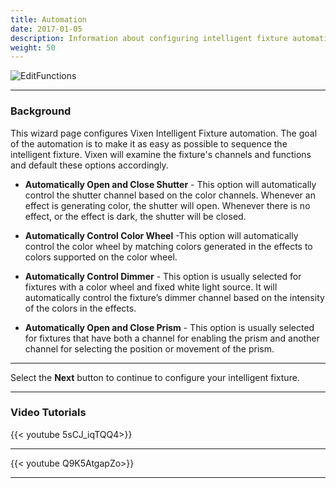 ```yaml
---
title: Automation
date: 2017-01-05
description: Information about configuring intelligent fixture automation options.
weight: 50 
---
```


![EditFunctions](/images/docs/usage/display-setup/display-elements/intelligent-fixture-wizard/Automation.png)

---
### Background

This wizard page configures Vixen Intelligent Fixture automation.  The goal of the automation is to make it as easy as possible to sequence the intelligent fixture.
Vixen will examine the fixture's channels and functions and default these options accordingly.

* **Automatically Open and Close Shutter** - This option will automatically control the shutter channel based on the color channels. Whenever an effect is generating color, the shutter will open. Whenever there is no effect, or the effect is dark, the shutter will be closed.

* **Automatically Control Color Wheel** -This option will automatically control the color wheel by matching colors generated in the effects to colors supported on the color wheel.  
                                         
* **Automatically Control Dimmer** - This option is usually selected for fixtures with a color wheel and fixed white light source. It will automatically control the fixture&#8217;s dimmer channel based on the intensity of the colors in the effects.
 
* **Automatically Open and Close Prism** - This option is usually selected for fixtures that have both a channel for enabling the prism and another channel for selecting the position or movement of the prism.

---

Select the **Next** button to continue to configure your intelligent fixture.

---

### Video Tutorials

{{< youtube 5sCJ_iqTQQ4>}}

---

{{< youtube Q9K5AtgapZo>}}

---

